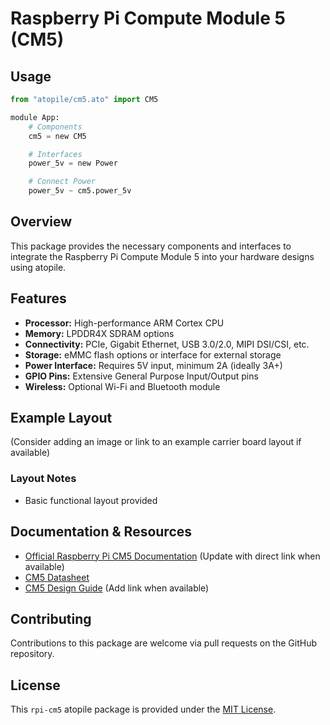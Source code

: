 # Raspberry Pi Compute Module 5 (CM5)

## Usage

```python
from "atopile/cm5.ato" import CM5

module App:
    # Components
    cm5 = new CM5

    # Interfaces
    power_5v = new Power

    # Connect Power
    power_5v ~ cm5.power_5v

```

## Overview

This package provides the necessary components and interfaces to integrate the Raspberry Pi Compute Module 5 into your hardware designs using atopile.

## Features

- **Processor:** High-performance ARM Cortex CPU
- **Memory:** LPDDR4X SDRAM options
- **Connectivity:** PCIe, Gigabit Ethernet, USB 3.0/2.0, MIPI DSI/CSI, etc.
- **Storage:** eMMC flash options or interface for external storage
- **Power Interface:** Requires 5V input, minimum 2A (ideally 3A+)
- **GPIO Pins:** Extensive General Purpose Input/Output pins
- **Wireless:** Optional Wi-Fi and Bluetooth module

## Example Layout

(Consider adding an image or link to an example carrier board layout if available)

### Layout Notes

- Basic functional layout provided

## Documentation & Resources

- [Official Raspberry Pi CM5 Documentation](https://www.raspberrypi.com/documentation/) (Update with direct link when available)
- [CM5 Datasheet](https://datasheets.raspberrypi.com/cm5/cm5-datasheet.pdf)
- [CM5 Design Guide](link-to-design-guide) (Add link when available)

## Contributing

Contributions to this package are welcome via pull requests on the GitHub repository.

## License

This `rpi-cm5` atopile package is provided under the [MIT License](https://opensource.org/license/mit/).
